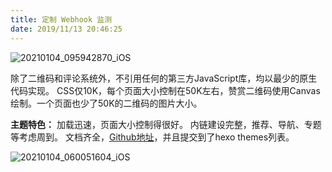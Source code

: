 ```yaml
---
title: 定制 Webhook 监测
date: 2019/11/13 20:46:25
---
```


![20210104_095942870_iOS](http://xknife.oss-cn-beijing.aliyuncs.com/20210104_095942870_iOS.jpg)

除了二维码和评论系统外，不引用任何的第三方JavaScript库，均以最少的原生代码实现。
CSS仅10K，每个页面大小控制在50K左右，赞赏二维码使用Canvas绘制。一个页面也少了50K的二维码的图片大小。

**主题特色：**
加载迅速，页面大小控制得很好。
内链建设完整，推荐、导航、专题等考虑周到。
文档齐全，[Github地址](https://github.com/geektutu/hexo-theme-geektutu)，并且提交到了hexo themes列表。

![20210104_060051604_iOS](http://oss.xknife.net/20210104_060051604_iOS.jpg)